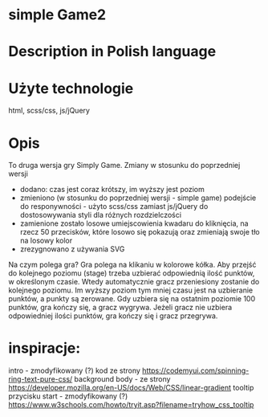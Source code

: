 # simple Game2

# Description in Polish language

# Użyte technologie
html, scss/css, js/jQuery

# Opis
To druga wersja gry Simply Game. Zmiany w stosunku do poprzedniej wersji
- dodano: czas jest coraz krótszy, im wyższy jest poziom
- zmieniono (w stosunku do poprzedniej wersji - simple game) podejście do responywności - użyto scss/css zamiast js/jQuery do dostosowywania styli dla różnych rozdzielczości
- zamienione zostało losowe umiejscowienia kwadaru do kliknięcia, na rzecz 50 przecisków, które losowo się pokazują oraz zmieniają swoje tło na losowy kolor
- zrezygnowano z używania SVG

Na czym polega gra?
Gra polega na klikaniu w kolorowe kółka. Aby przejść do kolejnego poziomu (stage) trzeba uzbierać odpowiednią ilość punktów, w określonym czasie. Wtedy automatycznie gracz przeniesiony zostanie do kolejnego poziomu. Im wyższy poziom tym mniej czasu jest na uzbieranie punktów, a punkty są zerowane. Gdy uzbiera się na ostatnim poziomie 100 punktów, gra kończy się, a gracz wygrywa. Jeżeli gracz nie uzbiera odpowiedniej ilości punktów, gra kończy się i gracz przegrywa.


# inspiracje:
intro - zmodyfikowany (?) kod ze strony https://codemyui.com/spinning-ring-text-pure-css/
background body - ze strony https://developer.mozilla.org/en-US/docs/Web/CSS/linear-gradient
tooltip przycisku start - zmodyfikowany (?) https://www.w3schools.com/howto/tryit.asp?filename=tryhow_css_tooltip
